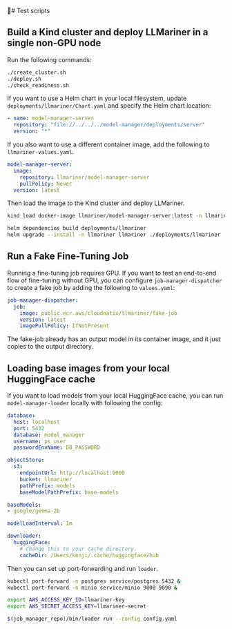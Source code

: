 # Test scripts

## Build a Kind cluster and deploy LLMariner in a single non-GPU node

Run the following commands:

```bash
./create_cluster.sh
./deploy.sh
./check_readiness.sh
```

If you want to use a Helm chart in your local filesystem, update `deployments/llmariner/Chart.yaml`
and specify the Helm chart location:

```yaml
- name: model-manager-server
  repository: "file://../../../model-manager/deployments/server"
  version: "*"
```

If you also want to use a different container image, add the following to `llmariner-values.yaml`.

```yaml
model-manager-server:
  image:
    repository: llmariner/model-manager-server
    pullPolicy: Never
  version: latest
```

Then load the image to the Kind cluster and deploy LLMariner.

```bash
kind load docker-image llmariner/model-manager-server:latest -n llmariner-demo

helm dependencies build deployments/llmariner
helm upgrade --install -n llmariner llmariner ./deployments/llmariner  -f hack/llmariner-values.yaml
```

## Run a Fake Fine-Tuning Job

Running a fine-tuning job requires GPU. If you want to test an end-to-end flow of fine-tuning without GPU, you can configure
`job-manager-dispatcher` to create a fake job by adding the following to `values.yaml`:

```yaml
job-manager-dispatcher:
  job:
    image: public.ecr.aws/cloudnatix/llmariner/fake-job
    version: latest
    imagePullPolicy: IfNotPresent
```

The fake-job already has an output model in its container image, and it just copies to the output directory.

## Loading base images from your local HuggingFace cache

If you want to load models from your local HuggingFace cache, you can run `model-manager-loader` locally with
following the config:

```yaml
database:
  host: localhost
  port: 5432
  database: model_manager
  username: ps_user
  passwordEnvName: DB_PASSWORD

objectStore:
  s3:
    endpointUrl: http://localhost:9000
    bucket: llmariner
    pathPrefix: models
    baseModelPathPrefix: base-models

baseModels:
- google/gemma-2b

modelLoadInterval: 1m

downloader:
  huggingFace:
    # Change this to your cache directory.
    cacheDir: /Users/kenji/.cache/huggingface/hub
```

Then you can set up port-forwarding and run `loader`.

```bash
kubectl port-forward -n postgres service/postgres 5432 &
kubectl port-forward -n minio service/minio 9000 9090 &

export AWS_ACCESS_KEY_ID=llmariner-key
export AWS_SECRET_ACCESS_KEY=llmariner-secret

$(job_manager_repo)/bin/loader run --config config.yaml
```
